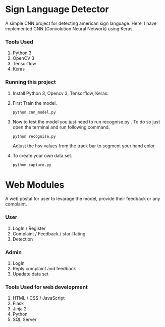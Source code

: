 # Sign Language Detector
A simple CNN project for detecting american sign language.
Here, I have implemented CNN (Convolution Neural Network) using Keras.

### Tools Used
1. Python 3
2. OpenCV 3
3. Tensorflow
4. Keras

### Running this project
1. Install Python 3, Opencv 3, Tensorflow, Keras.
2. First Train the model.
    ```
    python cnn_model.py
    ```
2. Now to test the model you just need to run recognise.py . To do so just open the terminal and run following command.
    ```
    python recognise.py
    ```
    Adjust the hsv values from the track bar to segment your hand color.

3. To create your own data set.
    ```
    python capture.py
    ```
    
# Web Modules 
A web postal for user to levarage the model, provide their feedback or any complaint.
### User
1. LogIn / Register
2. Complaint / Feedback / star-Rating
3. Detection

### Admin
1. LogIn
2. Reply complaint and feedback
3. Upadate data set

### Tools Used for web development
1. HTML / CSS / JavaScript
2. Flask
3. Jinja 2
4. Python
5. SQL Server





